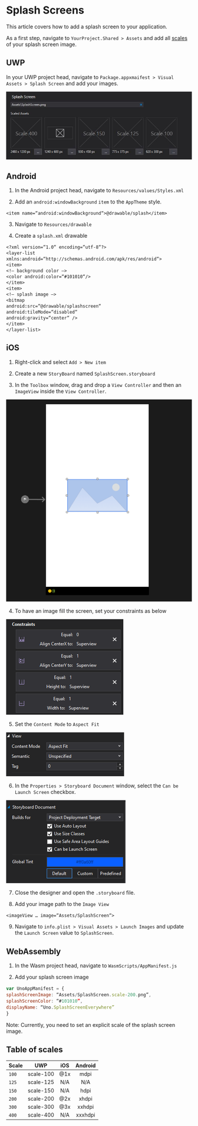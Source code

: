 # Splash Screens

This article covers how to add a splash screen to your application.

As a first step, navigate to `YourProject.Shared > Assets` and add all [scales](#table-of-scales) of your splash screen image.

## UWP

In your UWP project head, navigate to `Package.appxmaifest > Visual Assets > Splash Screen` and add your images.

 ![uwp-splash-screen](assets/uwp-splash-screen.JPG)

## Android 

1. In the Android project head, navigate to `Resources/values/Styles.xml`

2. Add an `android:windowBackground` `item` to the `AppTheme` style.  
```xaml
<item name=“android:windowBackground“>@drawable/splash</item>
```

3. Navigate to `Resources/drawable`

4. Create a `splash.xml` drawable  
``` xaml
<?xml version=“1.0“ encoding=“utf-8“?>
<layer-list xmlns:android=“http://schemas.android.com/apk/res/android“>
<item>
<!– background color –>
<color android:color=“#101010“/>
</item>
<item>
<!– splash image –>
<bitmap
android:src=“@drawable/splashscreen“
android:tileMode=“disabled“
android:gravity=“center“ />
</item>
</layer-list>
```

## iOS 

1. Right-click and select `Add > New item`

2. Create a new `StoryBoard` named `SplashScreen.storyboard` 

3. In the `Toolbox` window, drag and drop a `View Controller` and then an `ImageView` inside the `View Controller`. 

![viewcontroller-imageview](assets/viewcontroller-imageview.png)

4. To have an image fill the screen, set your constraints as below

![ios-constraintes](assets/ios-constraints.png)

5. Set the `Content Mode` to `Aspect Fit` 

![ios-content-fit](assets/ios-content-fit.png)

6. In the `Properties > Storyboard Document` window, select the `Can be Launch Screen` checkbox.

![can-be-launch](assets/can-be-launch.png)

7. Close the designer and open the `.storyboard` file.

8. Add your image path to the `Image View`

``` xaml
<imageView … image=“Assets/SplashScreen“>
```

9. Navigate to `info.plist > Visual Assets > Launch Images` and update the `Launch Screen` value to `SplashScreen`.

## WebAssembly

1. In the Wasm project head, navigate to `WasmScripts/AppManifest.js` 

2. Add your splash screen image

``` javascript
var UnoAppManifest = {
splashScreenImage: “Assets/SplashScreen.scale-200.png”,
splashScreenColor: “#101010”,
displayName: “Uno.SplashScreenEverywhere”
}
```
Note: Currently, you need to set an explicit scale of the splash screen image.

## Table of scales

| Scale | UWP         | iOS      | Android |
|-------|:-----------:|:--------:|:-------:|
| `100` | scale-100   | @1x      | mdpi    |
| `125` | scale-125   | N/A      | N/A     |
| `150` | scale-150   | N/A      | hdpi    |
| `200` | scale-200   | @2x      | xhdpi   |
| `300` | scale-300   | @3x      | xxhdpi  |
| `400` | scale-400   | N/A      | xxxhdpi |
